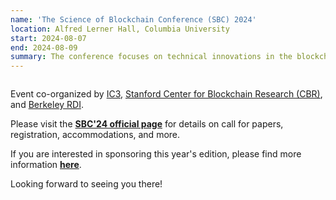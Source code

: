 ```yaml
---
name: 'The Science of Blockchain Conference (SBC) 2024'
location: Alfred Lerner Hall, Columbia University
start: 2024-08-07
end: 2024-08-09
summary: The conference focuses on technical innovations in the blockchain ecosystem, and brings together researchers and practioners working in the space. We are interested in the application of cryptography, decentralized protocols, formal  methods, and empirical analysis, to improving the security and scalability of blockchain deployments. We aim to foster collaboration among practitioners and researchers working on blockchain protocol development, cryptography, distributed systems, secure computing, crypto-economics, and economic risk analysis.
---
```



<div class="ui piled segment">
  <img class="ui centered image" src="../images/events/SBC2024/SBC 2024.Jpg" alt="" />
</div>


Event co-organized by <a href="https://www.initc3.org/">IC3</a>, <a href="http://cbr.stanford.edu">Stanford Center for Blockchain Research (CBR)</a>, and <a href="https://rdi.berkeley.edu/">Berkeley RDI</a>. 

Please visit the <a href="https://www.sbc-conference.com/"><strong>SBC'24 official page</strong></a> for details on call for papers, registration, accommodations, and more.

If you are interested in sponsoring this year's edition, please find more information <a href="https://drive.google.com/file/d/1Siqc_79Op_A_8RxEV9WZmakgV6X3WuPy/view?usp=sharing"><strong>here</strong></a>. 

Looking forward to seeing you there!
